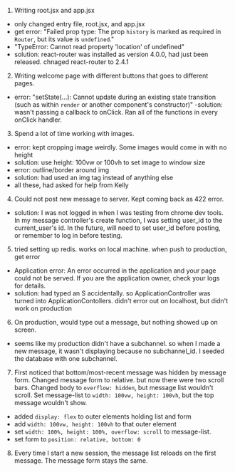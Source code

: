 1. Writing root.jsx and app.jsx
  - only changed entry file, root.jsx, and app.jsx
  - get error: "Failed prop type: The prop `history` is marked as required in `Router`, but its value is `undefined`."
  - "TypeError: Cannot read property 'location' of undefined"
  - solution: react-router was installed as version 4.0.0, had just been released. chnaged react-router to 2.4.1

2. Writing welcome page with different buttons that goes to different pages.
  - error: "setState(...): Cannot update during an existing state transition (such as within `render` or another component's constructor)"
  -solution: wasn't passing a callback to onClick. Ran all of the functions in every onClick handler.

3. Spend a lot of time working with images.
  - error: kept cropping image weirdly. Some images would come in with no height
  - solution: use height: 100vw or 100vh to set image to window size
  - error: outline/border around img
  - solution: had used an img tag instead of anything else
  - all these, had asked for help from Kelly

4. Could not post new message to server. Kept coming back as 422 error.
  - solution: I was not logged in when I was testing from chrome dev tools. In my message controller's create function, I was setting user_id to the current_user's id. In the future, will need to set user_id before posting, or remember to log in before testing.

5. tried setting up redis. works on local machine. when push to production, get error
  - Application error: An error occurred in the application and your page could not be served. If you are the application owner, check your logs for details.
  - solution: had typed an S accidentally. so ApplicationController was turned into ApplicationContollers.
  didn't error out on localhost, but didn't work on production

6. On production, would type out a message, but nothing showed up on screen.
  - seems like my production didn't have a subchannel. so when I made a new message, it wasn't displaying because no subchannel_id. I seeded the database with one subchannel.

7. First noticed that bottom/most-recent message was hidden by message form. Changed message form to relative. but now there were two scroll bars.
Changed body to `overflow: hidden`, but message list wouldn't scroll. Set message-list to `width: 100vw, height: 100vh`, but the top message wouldn't show.
  - added `display: flex` to outer elements holding list and form
  - add `width: 100vw, height: 100vh` to that outer element
  - set `width: 100%, height: 100%, overflow: scroll` to message-list.
  - set form to `position: relative, bottom: 0`

8. Every time I start a new session, the message list reloads on the first message. The message form stays the same.
